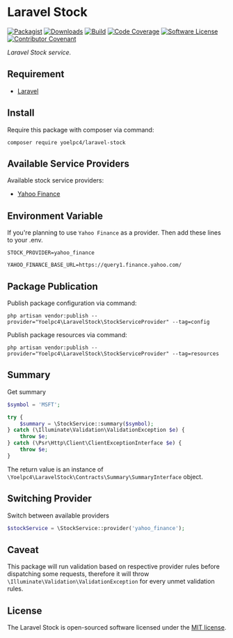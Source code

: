 # Laravel Stock

[![Packagist][ico-packagist]][link-packagist]
[![Downloads][ico-downloads]][link-packagist]
[![Build][ico-build]][link-build]
[![Code Coverage][ico-code-coverage]][link-code-coverage]
[![Software License][ico-license]](LICENSE.md)
[![Contributor Covenant][ico-code-of-conduct]](CODE_OF_CONDUCT.md)

_Laravel Stock service._

## Requirement

- [Laravel](https://laravel.com)

## Install

Require this package with composer via command:

```shell
composer require yoelpc4/laravel-stock
```

## Available Service Providers

Available stock service providers:

- [Yahoo Finance](https://finance.yahoo.com)

## Environment Variable

If you're planning to use `Yahoo Finance` as a provider.
Then add these lines to your .env.

```dotenv
STOCK_PROVIDER=yahoo_finance

YAHOO_FINANCE_BASE_URL=https://query1.finance.yahoo.com/
```

## Package Publication

Publish package configuration via command:

```shell
php artisan vendor:publish --provider="Yoelpc4\LaravelStock\StockServiceProvider" --tag=config
```

Publish package resources via command:

```shell
php artisan vendor:publish --provider="Yoelpc4\LaravelStock\StockServiceProvider" --tag=resources
```

## Summary

Get summary

```php
$symbol = 'MSFT';

try {
    $summary = \StockService::summary($symbol);
} catch (\Illuminate\Validation\ValidationException $e) {
    throw $e;
} catch (\Psr\Http\Client\ClientExceptionInterface $e) {
    throw $e;
}
```

The return value is an instance of `\Yoelpc4\LaravelStock\Contracts\Summary\SummaryInterface` object.

## Switching Provider

Switch between available providers

```php
$stockService = \StockService::provider('yahoo_finance');
```

## Caveat

This package will run validation based on respective provider rules before dispatching some requests,
therefore it will throw `\Illuminate\Validation\ValidationException` for every unmet validation rules.

## License

The Laravel Stock is open-sourced software licensed under the [MIT license](http://opensource.org/licenses/MIT).

[ico-packagist]: https://img.shields.io/packagist/v/yoelpc4/laravel-stock.svg?style=flat-square
[ico-downloads]: https://img.shields.io/packagist/dt/yoelpc4/laravel-stock.svg?style=flat-square
[ico-build]: https://travis-ci.com/yoelpc4/laravel-stock.svg?branch=master&style=flat-square
[ico-code-coverage]: https://codecov.io/gh/yoelpc4/laravel-stock/branch/master/graph/badge.svg?style=flat-square
[ico-license]: https://img.shields.io/packagist/l/yoelpc4/laravel-stock.svg?style=flat-square
[ico-code-of-conduct]: https://img.shields.io/badge/Contributor%20Covenant-v2.0%20adopted-ff69b4.svg

[link-packagist]: https://packagist.org/packages/yoelpc4/laravel-stock
[link-build]: https://travis-ci.com/yoelpc4/laravel-stock
[link-code-coverage]: https://codecov.io/gh/yoelpc4/laravel-stock

